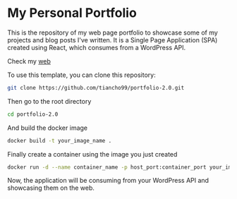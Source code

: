 # My Personal Portfolio
This is the repository of my web page portfolio to showcase some of my projects and blog posts I've written. It is a Single Page Application (SPA) created using React, which consumes from a WordPress API.

Check my [web](HTTP://sebastiandev.com)

To use this template, you can clone this repository:
```bash
git clone https://github.com/tiancho99/portfolio-2.0.git
```

Then go to the root directory
```bash
cd portfolio-2.0
```

And build the docker image
```bash
docker build -t your_image_name .
```

Finally create a container using the image you just created
```bash
docker run -d --name container_name -p host_port:container_port your_image_name
```

Now, the application will be consuming from your WordPress API and showcasing them on the web.


